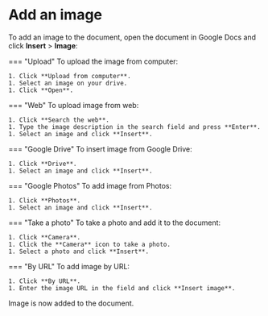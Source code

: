 # Add an image

To add an image to the document, open the document in Google Docs and click **Insert** > **Image**:

=== "Upload"
    To upload the image from computer:

    1. Click **Upload from computer**.
    1. Select an image on your drive.
    1. Click **Open**.

=== "Web"
    To upload image from web:

    1. Click **Search the web**.
    1. Type the image description in the search field and press **Enter**.
    1. Select an image and click **Insert**.

=== "Google Drive"
    To insert image from Google Drive:

    1. Click **Drive**.
    1. Select an image and click **Insert**.

=== "Google Photos"
    To add image from Photos:

    1. Click **Photos**.
    1. Select an image and click **Insert**.

=== "Take a photo"
    To take a photo and add it to the document:

    1. Click **Camera**.
    1. Click the **Camera** icon to take a photo.
    1. Select a photo and click **Insert**.

=== "By URL"
    To add image by URL:

    1. Сlick **By URL**.
    1. Enter the image URL in the field and click **Insert image**.

Image is now added to the document.